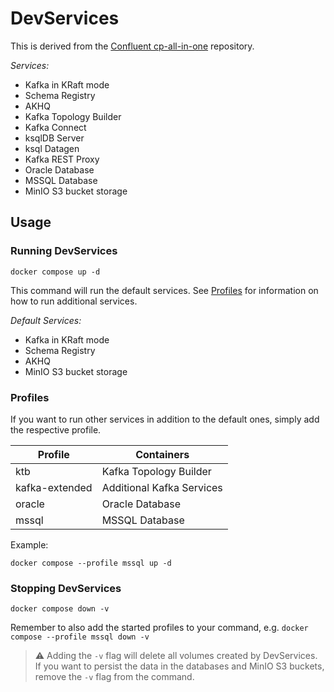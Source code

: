 # DevServices

This is derived from the [Confluent cp-all-in-one](https://github.com/confluentinc/cp-all-in-one) repository.

*Services:*

- Kafka in KRaft mode
- Schema Registry
- AKHQ
- Kafka Topology Builder
- Kafka Connect
- ksqlDB Server
- ksql Datagen
- Kafka REST Proxy
- Oracle Database
- MSSQL Database
- MinIO S3 bucket storage

## Usage

### Running DevServices

```
docker compose up -d
```

This command will run the default services.
See [Profiles](#profiles) for information on how to run additional services.

*Default Services:*

- Kafka in KRaft mode
- Schema Registry
- AKHQ
- MinIO S3 bucket storage

### Profiles

If you want to run other services in addition to the default ones, simply add the respective profile. 

| Profile           | Containers                |
|-------------------|---------------------------|
| ktb               | Kafka Topology Builder    |
| kafka-extended    | Additional Kafka Services |
| oracle            | Oracle Database           |
| mssql             | MSSQL Database            |

Example:

```
docker compose --profile mssql up -d
```

### Stopping DevServices

```
docker compose down -v
```

Remember to also add the started profiles to your command, e.g. `docker compose --profile mssql down -v`

> :warning: Adding the `-v` flag will delete all volumes created by DevServices.
If you want to persist the data in the databases and MinIO S3 buckets, remove the `-v` flag from the command.